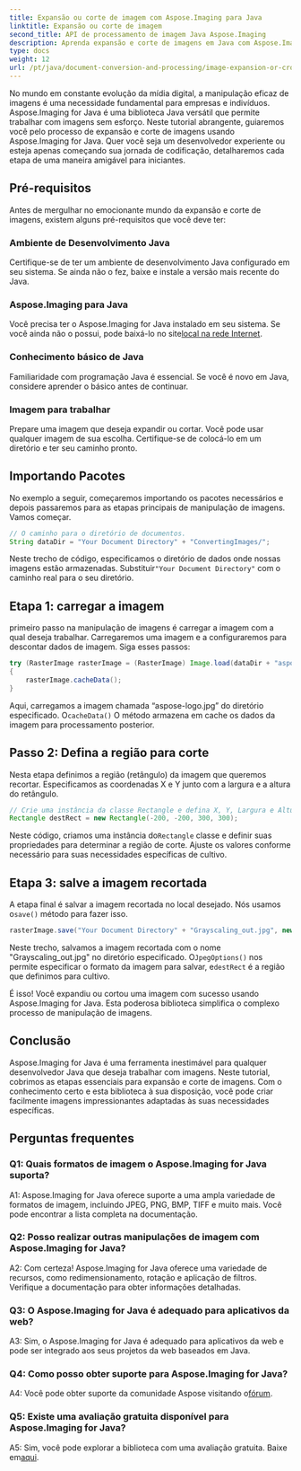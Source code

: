 ```yaml
---
title: Expansão ou corte de imagem com Aspose.Imaging para Java
linktitle: Expansão ou corte de imagem
second_title: API de processamento de imagem Java Aspose.Imaging
description: Aprenda expansão e corte de imagens em Java com Aspose.Imaging. Tutorial passo a passo para desenvolvedores. Aprimore suas habilidades de manipulação de imagens.
type: docs
weight: 12
url: /pt/java/document-conversion-and-processing/image-expansion-or-cropping/
---
```

No mundo em constante evolução da mídia digital, a manipulação eficaz de imagens é uma necessidade fundamental para empresas e indivíduos. Aspose.Imaging for Java é uma biblioteca Java versátil que permite trabalhar com imagens sem esforço. Neste tutorial abrangente, guiaremos você pelo processo de expansão e corte de imagens usando Aspose.Imaging for Java. Quer você seja um desenvolvedor experiente ou esteja apenas começando sua jornada de codificação, detalharemos cada etapa de uma maneira amigável para iniciantes.

## Pré-requisitos

Antes de mergulhar no emocionante mundo da expansão e corte de imagens, existem alguns pré-requisitos que você deve ter:

### Ambiente de Desenvolvimento Java

Certifique-se de ter um ambiente de desenvolvimento Java configurado em seu sistema. Se ainda não o fez, baixe e instale a versão mais recente do Java.

### Aspose.Imaging para Java

 Você precisa ter o Aspose.Imaging for Java instalado em seu sistema. Se você ainda não o possui, pode baixá-lo no site[local na rede Internet](https://releases.aspose.com/imaging/java/).

### Conhecimento básico de Java

Familiaridade com programação Java é essencial. Se você é novo em Java, considere aprender o básico antes de continuar.

### Imagem para trabalhar

Prepare uma imagem que deseja expandir ou cortar. Você pode usar qualquer imagem de sua escolha. Certifique-se de colocá-lo em um diretório e ter seu caminho pronto.

## Importando Pacotes

No exemplo a seguir, começaremos importando os pacotes necessários e depois passaremos para as etapas principais de manipulação de imagens. Vamos começar.

```java
// O caminho para o diretório de documentos.
String dataDir = "Your Document Directory" + "ConvertingImages/";
```

 Neste trecho de código, especificamos o diretório de dados onde nossas imagens estão armazenadas. Substituir`"Your Document Directory"` com o caminho real para o seu diretório.

## Etapa 1: carregar a imagem

primeiro passo na manipulação de imagens é carregar a imagem com a qual deseja trabalhar. Carregaremos uma imagem e a configuraremos para descontar dados de imagem. Siga esses passos:

```java
try (RasterImage rasterImage = (RasterImage) Image.load(dataDir + "aspose-logo.jpg"))
{
    rasterImage.cacheData();
}
```

 Aqui, carregamos a imagem chamada “aspose-logo.jpg” do diretório especificado. O`cacheData()` O método armazena em cache os dados da imagem para processamento posterior.

## Passo 2: Defina a região para corte

Nesta etapa definimos a região (retângulo) da imagem que queremos recortar. Especificamos as coordenadas X e Y junto com a largura e a altura do retângulo.

```java
// Crie uma instância da classe Rectangle e defina X, Y, Largura e Altura do retângulo
Rectangle destRect = new Rectangle(-200, -200, 300, 300);
```

 Neste código, criamos uma instância do`Rectangle` classe e definir suas propriedades para determinar a região de corte. Ajuste os valores conforme necessário para suas necessidades específicas de cultivo.

## Etapa 3: salve a imagem recortada

 A etapa final é salvar a imagem recortada no local desejado. Nós usamos o`save()` método para fazer isso. 

```java
rasterImage.save("Your Document Directory" + "Grayscaling_out.jpg", new JpegOptions(), destRect);
```

Neste trecho, salvamos a imagem recortada com o nome "Grayscaling_out.jpg" no diretório especificado. O`JpegOptions()` nos permite especificar o formato da imagem para salvar, e`destRect` é a região que definimos para cultivo.

É isso! Você expandiu ou cortou uma imagem com sucesso usando Aspose.Imaging for Java. Esta poderosa biblioteca simplifica o complexo processo de manipulação de imagens.

## Conclusão

Aspose.Imaging for Java é uma ferramenta inestimável para qualquer desenvolvedor Java que deseja trabalhar com imagens. Neste tutorial, cobrimos as etapas essenciais para expansão e corte de imagens. Com o conhecimento certo e esta biblioteca à sua disposição, você pode criar facilmente imagens impressionantes adaptadas às suas necessidades específicas.

## Perguntas frequentes

### Q1: Quais formatos de imagem o Aspose.Imaging for Java suporta?
   
A1: Aspose.Imaging for Java oferece suporte a uma ampla variedade de formatos de imagem, incluindo JPEG, PNG, BMP, TIFF e muito mais. Você pode encontrar a lista completa na documentação.

### Q2: Posso realizar outras manipulações de imagem com Aspose.Imaging for Java?

A2: Com certeza! Aspose.Imaging for Java oferece uma variedade de recursos, como redimensionamento, rotação e aplicação de filtros. Verifique a documentação para obter informações detalhadas.

### Q3: O Aspose.Imaging for Java é adequado para aplicativos da web?

A3: Sim, o Aspose.Imaging for Java é adequado para aplicativos da web e pode ser integrado aos seus projetos da web baseados em Java.

### Q4: Como posso obter suporte para Aspose.Imaging for Java?

 A4: Você pode obter suporte da comunidade Aspose visitando o[fórum](https://forum.aspose.com/).

### Q5: Existe uma avaliação gratuita disponível para Aspose.Imaging for Java?

 A5: Sim, você pode explorar a biblioteca com uma avaliação gratuita. Baixe em[aqui](https://releases.aspose.com/).